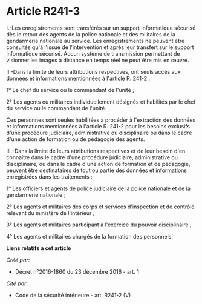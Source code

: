 # Article R241-3

I.-Les enregistrements sont transférés sur un support informatique sécurisé dès le retour des agents de la police nationale
et des militaires de la gendarmerie nationale au service. Les enregistrements ne peuvent être consultés qu'à l'issue de
l'intervention et après leur transfert sur le support informatique sécurisé. Aucun système de transmission permettant de
visionner les images à distance en temps réel ne peut être mis en œuvre. 

II.-Dans la limite de leurs attributions respectives, ont seuls accès aux données et informations mentionnées à l'article R.
241-2 : 

1° Le chef du service ou le commandant de l'unité ; 

2° Les agents ou militaires individuellement désignés et habilités par le chef du service ou le commandant de l'unité. 

Ces personnes sont seules habilitées à procéder à l'extraction des données et informations mentionnées à l'article R. 241-2
pour les besoins exclusifs d'une procédure judiciaire, administrative ou disciplinaire ou dans le cadre d'une action de
formation ou de pédagogie des agents. 

III.-Dans la limite de leurs attributions respectives et de leur besoin d'en connaître dans le cadre d'une procédure
judiciaire, administrative ou disciplinaire, ou dans le cadre d'une action de formation et de pédagogie, peuvent être
destinataires de tout ou partie des données et informations enregistrées dans les traitements : 

1° Les officiers et agents de police judiciaire de la police nationale et de la gendarmerie nationale ; 

2° Les agents et militaires des corps et services d'inspection et de contrôle relevant du ministère de l'intérieur ; 

3° Les agents et militaires participant à l'exercice du pouvoir disciplinaire ; 

4° Les agents et militaires chargés de la formation des personnels.

**Liens relatifs à cet article**

_Créé par_:

  - Décret n°2016-1860 du 23 décembre 2016 - art. 1

_Cité par_:

  - Code de la sécurité intérieure - art. R241-2 (V)
